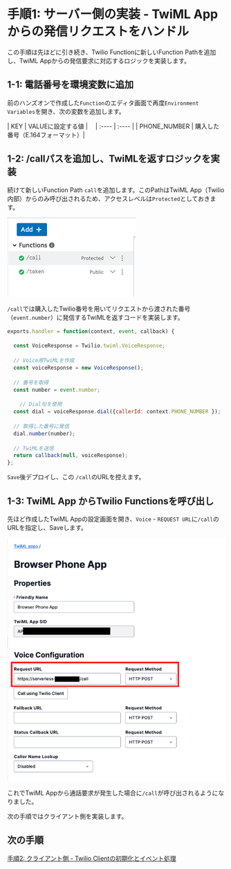 #  手順1: サーバー側の実装 - TwiML Appからの発信リクエストをハンドル

この手順は先ほどに引き続き、Twilio Functionに新しいFunction Pathを追加し、TwiML Appからの発信要求に対応するロジックを実装します。

## 1-1: 電話番号を環境変数に追加

前のハンズオンで作成した`Function`のエディタ画面で再度`Environment Variables`を開き、次の変数を追加します。  

| KEY | VALUEに設定する値 |　
| :---- | :---- |
|  PHONE_NUMBER | 購入した番号（E.164フォーマット）|  


## 1-2: /callパスを追加し、TwiMLを返すロジックを実装

続けて新しいFunction Path `call`を追加します。このPathはTwiML App（Twilio内部）からのみ呼び出されるため、アクセスレベルは`Protected`としておきます。

![Twilio Functions - call path](../assets/04-Functions-Add-Call-Path.png)

`/call`では購入したTwilio番号を用いてリクエストから渡された番号（`event.number`）に発信するTwiMLを返すコードを実装します。

```js
exports.handler = function(context, event, callback) {
  
  const VoiceResponse = Twilio.twiml.VoiceResponse;
  
  // Voice用TwiMLを作成
  const voiceResponse = new VoiceResponse();

  // 番号を取得
  const number = event.number;

    // Dial句を使用
  const dial = voiceResponse.dial({callerId: context.PHONE_NUMBER });
  
  // 取得した番号に発信
  dial.number(number);
  
  // TwiMLを送信
  return callback(null, voiceResponse);
};
```

`Save`後デプロイし、この `/call`のURLを控えます。

## 1-3: TwiML App からTwilio Functionsを呼び出し

先ほど作成したTwiML Appの設定画面を開き、`Voice` - `REQUEST URL`に`/call`のURLを指定し、Saveします。

![TwiML App - request url](../assets/04-TwiML-App-Request-Url.png)

これでTwiML Appから通話要求が発生した場合に`/call`が呼び出されるようになりました。

次の手順ではクライアント側を実装します。


## 次の手順

[手順2: クライアント側 - Twilio Clientの初期化とイベント処理](02-Client-Twilio-Client.md)
